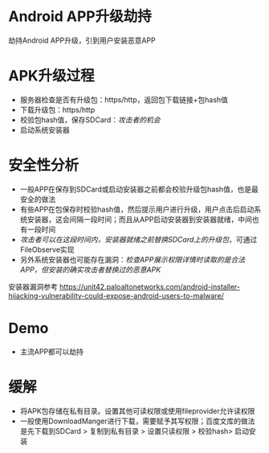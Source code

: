 # Android APP升级劫持
劫持Android APP升级，引到用户安装恶意APP

# APK升级过程
- 服务器检查是否有升级包：https/http，返回包下载链接+包hash值
- 下载升级包：https/http
- 校验包hash值，保存SDCard：*攻击者的机会*
- 启动系统安装器

# 安全性分析
- 一般APP在保存到SDCard或启动安装器之前都会校验升级包hash值，也是最安全的做法
- 有些APP在包保存时校验hash值，然后提示用户进行升级，用户点击后启动系统安装器，这会间隔一段时间；而且从APP启动安装器到安装器就绪，中间也有一段时间
- *攻击者可以在这段时间内，安装器就绪之前替换SDCard上的升级包*，可通过FileObserve实现
- 另外系统安装器也可能存在漏洞：*检查APP展示权限详情时读取的是合法APP，但安装的确实攻击者替换过的恶意APK*

安装器漏洞参考 https://unit42.paloaltonetworks.com/android-installer-hijacking-vulnerability-could-expose-android-users-to-malware/

# Demo
- 主流APP都可以劫持

# 缓解
- 将APK包存储在私有目录。设置其他可读权限或使用fileprovider允许读权限
- 一般使用DownloadManger进行下载，需要赋予其写权限；百度文库的做法是先下载到SDCard > 复制到私有目录 > 设置只读权限 > 校验hash> 启动安装
